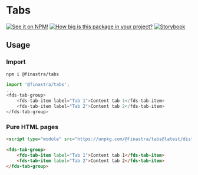 # Tabs

[![See it on NPM!](https://img.shields.io/npm/v/@finastra/tabs?style=for-the-badge)](https://www.npmjs.com/package/@finastra/tabs)
[![How big is this package in your project?](https://img.shields.io/bundlephobia/minzip/@finastra/tabs?style=for-the-badge)](https://bundlephobia.com/result?p=@finastra/tabs')
[![Storybook](https://shields.io/badge/-Play%20with%20this%20web%20component-2a0481?logo=storybook&style=for-the-badge)](https://master--62216556f4e751003a75d602.chromatic.com/?path=/story/navigation-tabs--default)

## Usage

### Import

```
npm i @finastra/tabs
```

```ts
import '@finastra/tabs';
...
<fds-tab-group>
    <fds-tab-item label="Tab 1">Content tab 1</fds-tab-item>
    <fds-tab-item label="Tab 2">Content tab 2</fds-tab-item>
</fds-tab-group>
```

### Pure HTML pages

```html
<script type="module" src="https://unpkg.com/@finastra/tabs@latest/dist/src/index.js?module"></script>

<fds-tab-group>
    <fds-tab-item label="Tab 1">Content tab 1</fds-tab-item>
    <fds-tab-item label="Tab 2">Content tab 2</fds-tab-item>
</fds-tab-group>
```
